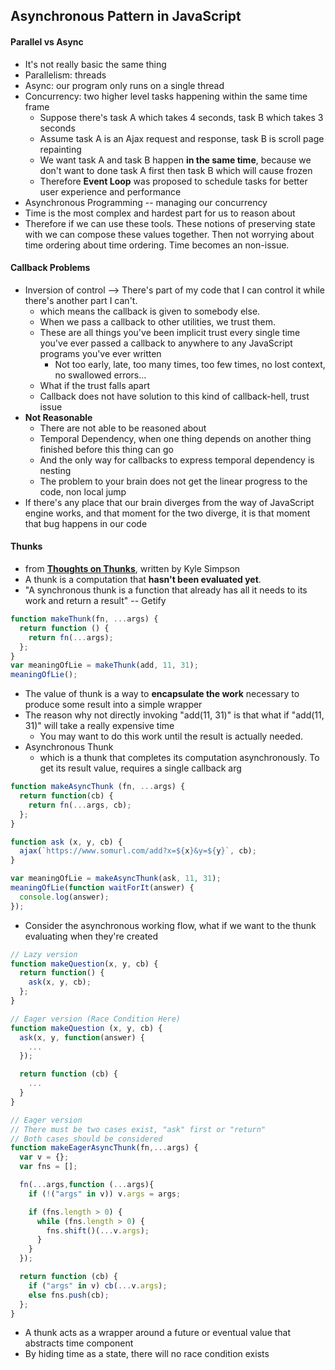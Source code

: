 ## Asynchronous Pattern in JavaScript
#### Parallel vs Async
* It's not really basic the same thing
* Parallelism: threads
* Async: our program only runs on a single thread
* Concurrency: two higher level tasks happening within the same time frame
  * Suppose there's task A which takes 4 seconds, task B which takes 3 seconds
  * Assume task A is an Ajax request and response, task B is scroll page repainting
  * We want task A and task B happen **in the same time**, because we don't want to done task A first then task B which will cause frozen
  * Therefore **Event Loop** was proposed to schedule tasks for better user experience and performance
* Asynchronous Programming -- managing our concurrency
* Time is the most complex and hardest part for us to reason about
* Therefore if we can use these tools. These notions of preserving state with we can compose these values together. Then not worrying about time ordering about time ordering. Time becomes an non-issue.

#### Callback Problems
* Inversion of control --> There's part of my code that I can control it while there's another part I can't.
  * which means the callback is given to somebody else.
  * When we pass a callback to other utilities, we trust them.
  * These are all things you've been implicit trust every single time you've ever passed a callback to anywhere to any JavaScript programs you've ever written
    * Not too early, late, too many times, too few times, no lost context, no swallowed errors...
  * What if the trust falls apart
  * Callback does not have solution to this kind of callback-hell, trust issue
* **Not Reasonable**
  * There are not able to be reasoned about
  * Temporal Dependency, when one thing depends on another thing finished before this thing can go
  * And the only way for callbacks to express temporal dependency is nesting
  * The problem to your brain does not get the linear progress to the code, non local jump
* If there's any place that our brain diverges from the way of JavaScript engine works, and that moment for the two diverge, it is that moment that bug happens in our code

#### Thunks
* from [**Thoughts on Thunks**](https://blog.getify.com/thoughts-on-thunks/), written by Kyle Simpson
* A thunk is a computation that **hasn't been evaluated yet**.
* "A synchronous thunk is a function that already has all it needs to its work and return a result" -- Getify
```js
function makeThunk(fn, ...args) {
  return function () {
    return fn(...args);
  };
}
var meaningOfLie = makeThunk(add, 11, 31);
meaningOfLie();
```
* The value of thunk is a way to **encapsulate the work** necessary to produce some result into a simple wrapper
* The reason why not directly invoking "add(11, 31)" is that what if "add(11, 31)" will take a really expensive time
  * You may want to do this work until the result is actually needed.
* Asynchronous Thunk
  * which is a thunk that completes its computation asynchronously. To get its result value, requires a single callback arg
```js
function makeAsyncThunk (fn, ...args) {
  return function(cb) {
    return fn(...args, cb);
  };
}

function ask (x, y, cb) {
  ajax(`https://www.somurl.com/add?x=${x}&y=${y}`, cb);
}

var meaningOfLie = makeAsyncThunk(ask, 11, 31);
meaningOfLie(function waitForIt(answer) {
  console.log(answer);
});
```  
* Consider the asynchronous working flow, what if we want to the thunk evaluating when they're created
```js
// Lazy version
function makeQuestion(x, y, cb) {
  return function() {
    ask(x, y, cb);
  };
}

// Eager version (Race Condition Here)
function makeQuestion (x, y, cb) {
  ask(x, y, function(answer) {
    ...
  });

  return function (cb) {
    ...
  }
}

// Eager version
// There must be two cases exist, "ask" first or "return"
// Both cases should be considered
function makeEagerAsyncThunk(fn,...args) {
  var v = {};
  var fns = [];

  fn(...args,function (...args){
    if (!("args" in v)) v.args = args;

    if (fns.length > 0) {
      while (fns.length > 0) {
        fns.shift()(...v.args);
      }
    }
  });

  return function (cb) {
    if ("args" in v) cb(...v.args);
    else fns.push(cb);
  };
}
```
* A thunk acts as a wrapper around a future or eventual value that abstracts time component
* By hiding time as a state, there will no race condition exists

####
